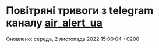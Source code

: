 # Повітряні тривоги з telegram каналу [air_alert_ua](https://t.me/air_alert_ua)

Оновлено:
середа, 2 листопада 2022 15:00:04 +0200
